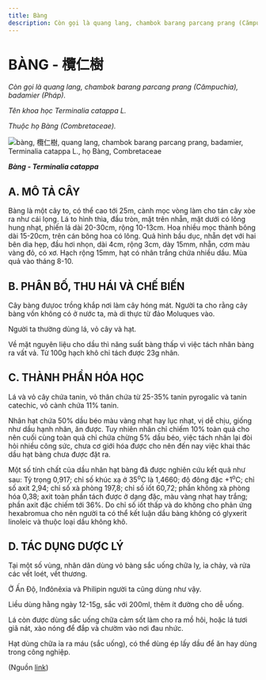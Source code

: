 ```yaml
---
title: Bàng
description: Còn gọi là quang lang, chambok barang parcang prang (Cămpuchia), badamier (Pháp). Tên khoa học Terminalia catappa L. Thuộc họ Bàng (Combretaceae).
---
```

# BÀNG - 欖仁樹

*Còn gọi là quang lang, chambok barang parcang prang (Cămpuchia), badamier (Pháp).*

*Tên khoa học Terminalia catappa L.*

*Thuộc họ Bàng (Combretaceae).*

![bàng, 欖仁樹, quang lang, chambok barang parcang prang, badamier, Terminalia catappa L., họ Bàng, Combretaceae](/imgs/do-tat-loi/ctvvtvn/bang.jpg)

***Bàng - Terminalia catappa***

## A. MÔ TẢ CÂY

Bàng là một cây to, có thể cao tới 25m, cành mọc vòng làm cho tán cây xòe ra như cái lọng. Lá to hình thìa, đầu tròn, mặt trên nhẵn, mặt dưới có lông hung nhạt, phiến lá dài 20-30cm, rộng 10-13cm. Hoa nhiều mọc thành bông dài 15-20cm, trên cán bông hoa có lông. Quả hình bầu dục, nhẵn dẹt với hai bên dìa hẹp, đầu hơi nhọn, dài 4cm, rộng 3cm, dày 15mm, nhẵn, cơm màu vàng đỏ, có xơ. Hạch rộng 15mm, hạt có nhân trắng chứa nhiều dầu. Mùa quả vào tháng 8-10.

## B. PHÂN BỐ, THU HÁI VÀ CHẾ BIẾN

Cây bàng đưựoc trồng khắp nơi làm cây hóng mát. Người ta cho rằng cây bàng vốn không có ở nước ta, mà di thực từ đảo Moluques vào.

Người ta thường dùng lá, vỏ cây và hạt.

Về mặt nguyên liệu cho dầu thì năng suất bàng thấp vì việc tách nhân bàng ra vất vả. Từ 100g hạch khô chỉ tách được 23g nhân.

## C. THÀNH PHẦN HÓA HỌC

Lá và vỏ cây chứa tanin, vỏ thân chứa từ 25-35% tanin pyrogalic và tanin catechic, vỏ cành chứa 11% tanin.

Nhân hạt chứa 50% dầu béo màu vàng nhạt hay lục nhạt, vị dễ chịu, giống như dầu hạnh nhân, ăn được. Tuy nhiên nhân chỉ chiếm 10% toàn quả cho nên cuối cùng toàn quả chỉ chứa chừng 5% dầu béo, việc tách nhân lại đòi hỏi nhiều công sức, chưa cơ giới hóa được cho nên đến nay việc khai thác dầu hạt bàng chưa được đặt ra.

Một số tính chất của dầu nhân hạt bàng đã được nghiên cứu kết quả như sau: Tỷ trọng 0,917; chỉ số khúc xạ ở 35<sup>o</sup>C là 1,4660; độ đông đặc +1<sup>o</sup>C; chỉ số axit 2,94; chỉ số xà phòng 197,8; chỉ số iốt 60,72; phần không xà phòng hóa 0,38; axit toàn phần tách được ở dạng đặc, màu vàng nhạt hay trắng; phần axit đặc chiếm tới 36%. Do chỉ số iốt thấp và do không cho phản ứng hexabromua cho nên người ta có thể kết luận dầu bàng không có glyxerit linoleic và thuộc loại dầu không khô.

## D. TÁC DỤNG DƯỢC LÝ

Tại một số vùng, nhân dân dùng vỏ bàng sắc uống chữa lỵ, ỉa chảy, và rửa các vết loét, vết thương.

Ở Ấn Độ, Inđônêxia và Philipin người ta cũng dùng như vậy.

Liều dùng hằng ngày 12-15g, sắc với 200ml, thêm ít đường cho dễ uống.

Lá còn được dùng sắc uống chữa cảm sốt làm cho ra mồ hôi, hoặc lá tươi giã nát, xào nóng để đắp và chườm vào nơi đau nhức.

Hạt dùng chữa ỉa ra máu (sắc uống), có thể dùng ép lấy dầu để ăn hay dùng trong công nghiệp.

(Nguồn <a href="http://www.thuocvuonnha.com/nhung-cay-thuoc-va-vi-thuoc-viet-nam/ket-qua-tra-cuu/bang" target="_blank">link</a>)
